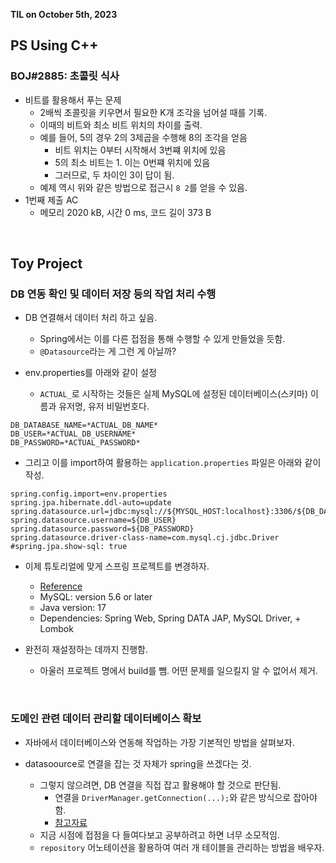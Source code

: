 **TIL on October 5th, 2023**

## PS Using C++
### BOJ#2885: 초콜릿 식사
* 비트를 활용해서 푸는 문제
  - 2배씩 초콜릿을 키우면서 필요한 K개 조각을 넘어설 때를 기록.
  - 이때의 비트와 최소 비트 위치의 차이를 출력.
  - 예를 들어, 5의 경우 2의 3제곱을 수행해 8의 조각을 얻음
    + 비트 위치는 0부터 시작해서 3번쨰 위치에 있음
    + 5의 최소 비트는 1. 이는 0번쨰 위치에 있음
    + 그러므로, 두 차이인 3이 답이 됨.
  - 예제 역시 위와 같은 방법으로 접근시 `8 2`를 얻을 수 있음.
* 1번째 제출 AC
  - 메모리 2020 kB, 시간 0 ms, 코드 길이 373 B

<br>

## Toy Project
### DB 연동 확인 및 데이터 저장 등의 작업 처리 수행
* DB 연결해서 데이터 처리 하고 싶음.
  - Spring에서는 이를 다른 접점을 통해 수행할 수 있게 만들었을 듯함.
  - `@Datasource`라는 게 그런 게 아닐까?

* env.properties를 아래와 같이 설정
  - `ACTUAL_`로 시작하는 것들은 실제 MySQL에 설정된 데이터베이스(스키마) 이름과 유저명, 유저 비밀번호다.
```
DB_DATABASE_NAME=*ACTUAL_DB_NAME*
DB_USER=*ACTUAL_DB_USERNAME*
DB_PASSWORD=*ACTUAL_PASSWORD*
```

* 그리고 이를 import하여 활용하는 `application.properties` 파일은 아래와 같이 작성.
```
spring.config.import=env.properties
spring.jpa.hibernate.ddl-auto=update
spring.datasource.url=jdbc:mysql://${MYSQL_HOST:localhost}:3306/${DB_DATABASE_NAME}
spring.datasource.username=${DB_USER}
spring.datasource.password=${DB_PASSWORD}
spring.datasource.driver-class-name=com.mysql.cj.jdbc.Driver
#spring.jpa.show-sql: true
```

* 이제 튜토리얼에 맞게 스프링 프로젝트를 변경하자.
  - [Reference](https://spring.io/guides/gs/accessing-data-mysql/)
  - MySQL: version 5.6 or later
  - Java version: 17
  - Dependencies: Spring Web, Spring DATA JAP, MySQL Driver, + Lombok

* 완전히 재설정하는 데까지 진행함.
  - 아울러 프로젝트 명에서 build를 뺌. 어떤 문제를 일으킬지 알 수 없어서 제거.

<br>

### 도메인 관련 데이터 관리할 데이터베이스 확보
* 자바에서 데이터베이스와 연동해 작업하는 가장 기본적인 방법을 살펴보자.

* datasoource로 연결을 잡는 것 자체가 spring을 쓰겠다는 것.
  - 그렇지 않으려면, DB 연결을 직접 잡고 활용해야 할 것으로 판단됨.
    + 연결을 `DriverManager.getConnection(...);`와 같은 방식으로 잡아야 함.
    + [참고자료](https://www.geeksforgeeks.org/java-database-connectivity-with-mysql/)
  - 지금 시점에 접점을 다 들여다보고 공부하려고 하면 너무 소모적임.
  - `repository` 어노테이션을 활용하여 여러 개 테이블을 관리하는 방법을 배우자.
